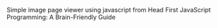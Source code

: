 Simple image page viewer using javascript from Head First JavaScript Programming: A Brain-Friendly Guide
